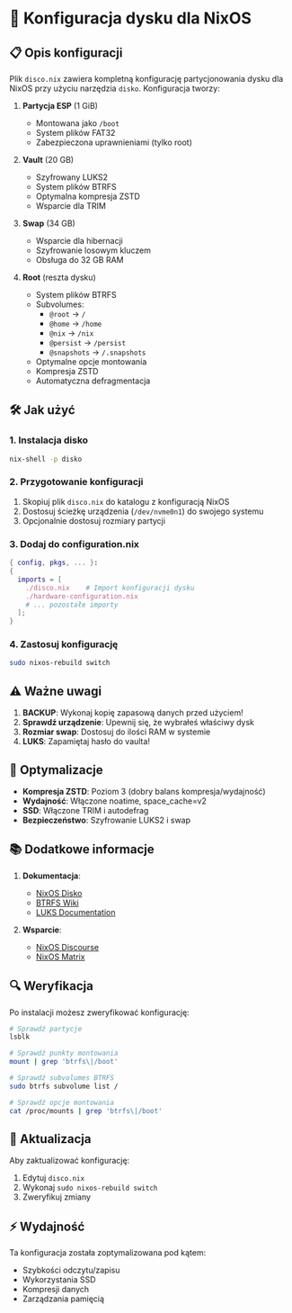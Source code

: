 # 💾 Konfiguracja dysku dla NixOS

## 📋 Opis konfiguracji

Plik `disco.nix` zawiera kompletną konfigurację partycjonowania dysku dla NixOS przy użyciu narzędzia `disko`. Konfiguracja tworzy:

1. **Partycja ESP** (1 GiB)
   - Montowana jako `/boot`
   - System plików FAT32
   - Zabezpieczona uprawnieniami (tylko root)

2. **Vault** (20 GB)
   - Szyfrowany LUKS2
   - System plików BTRFS
   - Optymalna kompresja ZSTD
   - Wsparcie dla TRIM

3. **Swap** (34 GB)
   - Wsparcie dla hibernacji
   - Szyfrowanie losowym kluczem
   - Obsługa do 32 GB RAM

4. **Root** (reszta dysku)
   - System plików BTRFS
   - Subvolumes:
     - `@root` → `/`
     - `@home` → `/home`
     - `@nix` → `/nix`
     - `@persist` → `/persist`
     - `@snapshots` → `/.snapshots`
   - Optymalne opcje montowania
   - Kompresja ZSTD
   - Automatyczna defragmentacja

## 🛠️ Jak użyć

### 1. Instalacja disko

```bash
nix-shell -p disko
```

### 2. Przygotowanie konfiguracji

1. Skopiuj plik `disco.nix` do katalogu z konfiguracją NixOS
2. Dostosuj ścieżkę urządzenia (`/dev/nvme0n1`) do swojego systemu
3. Opcjonalnie dostosuj rozmiary partycji

### 3. Dodaj do configuration.nix

```nix
{ config, pkgs, ... }:
{
  imports = [
    ./disco.nix    # Import konfiguracji dysku
    ./hardware-configuration.nix
    # ... pozostałe importy
  ];
}
```

### 4. Zastosuj konfigurację

```bash
sudo nixos-rebuild switch
```

## ⚠️ Ważne uwagi

1. **BACKUP**: Wykonaj kopię zapasową danych przed użyciem!
2. **Sprawdź urządzenie**: Upewnij się, że wybrałeś właściwy dysk
3. **Rozmiar swap**: Dostosuj do ilości RAM w systemie
4. **LUKS**: Zapamiętaj hasło do vaulta!

## 🔧 Optymalizacje

- **Kompresja ZSTD**: Poziom 3 (dobry balans kompresja/wydajność)
- **Wydajność**: Włączone noatime, space_cache=v2
- **SSD**: Włączone TRIM i autodefrag
- **Bezpieczeństwo**: Szyfrowanie LUKS2 i swap

## 📚 Dodatkowe informacje

1. **Dokumentacja**:
   - [NixOS Disko](https://github.com/nix-community/disko)
   - [BTRFS Wiki](https://btrfs.wiki.kernel.org)
   - [LUKS Documentation](https://gitlab.com/cryptsetup/cryptsetup)

2. **Wsparcie**:
   - [NixOS Discourse](https://discourse.nixos.org)
   - [NixOS Matrix](https://matrix.to/#/#nixos:matrix.org)

## 🔍 Weryfikacja

Po instalacji możesz zweryfikować konfigurację:

```bash
# Sprawdź partycje
lsblk

# Sprawdź punkty montowania
mount | grep 'btrfs\|/boot'

# Sprawdź subvolumes BTRFS
sudo btrfs subvolume list /

# Sprawdź opcje montowania
cat /proc/mounts | grep 'btrfs\|/boot'
```

## 🔄 Aktualizacja

Aby zaktualizować konfigurację:

1. Edytuj `disco.nix`
2. Wykonaj `sudo nixos-rebuild switch`
3. Zweryfikuj zmiany

## ⚡ Wydajność

Ta konfiguracja została zoptymalizowana pod kątem:
- Szybkości odczytu/zapisu
- Wykorzystania SSD
- Kompresji danych
- Zarządzania pamięcią